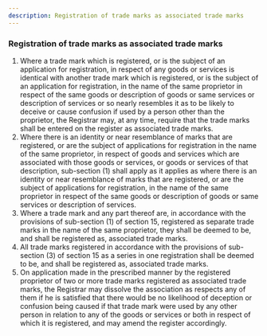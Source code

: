 ```yaml
---
description: Registration of trade marks as associated trade marks
---
```


### Registration of trade marks as associated trade marks

1. Where a trade mark which is registered, or is the subject of an application for registration, in respect of any goods or services is identical with another trade mark which is registered, or is the subject of an application for registration, in the name of the same proprietor in respect of the same goods or description of goods or same services or description of services or so nearly resembles it as to be likely to deceive or cause confusion if used by a person other than the proprietor, the Registrar may, at any time, require that the trade marks shall be entered on the register as associated trade marks.
2. Where there is an identity or near resemblance of marks that are registered, or are the subject of applications for registration in the name of the same proprietor, in respect of goods and services which are associated with those goods or services, or goods or services of that description, sub-section (1) shall apply as it applies as where there is an identity or near resemblance of marks that are registered, or are the subject of applications for registration, in the name of the same proprietor in respect of the same goods or description of goods or same services or description of services.
3. Where a trade mark and any part thereof are, in accordance with the provisions of sub-section (1) of section 15, registered as separate trade marks in the name of the same proprietor, they shall be deemed to be, and shall be registered as, associated trade marks.
4. All trade marks registered in accordance with the provisions of sub-section (3) of section 15 as a series in one registration shall be deemed to be, and shall be registered as, associated trade marks.
5. On application made in the prescribed manner by the registered proprietor of two or more trade marks registered as associated trade marks, the Registrar may dissolve the association as respects any of them if he is satisfied that there would be no likelihood of deception or confusion being caused if that trade mark were used by any other person in relation to any of the goods or services or both in respect of which it is registered, and may amend the register accordingly.
